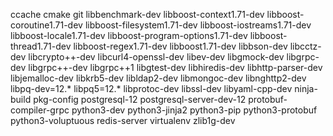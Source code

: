 ccache
cmake
git
libbenchmark-dev
libboost-context1.71-dev
libboost-coroutine1.71-dev
libboost-filesystem1.71-dev
libboost-iostreams1.71-dev
libboost-locale1.71-dev
libboost-program-options1.71-dev
libboost-thread1.71-dev
libboost-regex1.71-dev
libboost1.71-dev
libbson-dev
libcctz-dev
libcrypto++-dev
libcurl4-openssl-dev
libev-dev
libgmock-dev
libgrpc-dev
libgrpc++-dev
libgrpc++1
libgtest-dev
libhiredis-dev
libhttp-parser-dev
libjemalloc-dev
libkrb5-dev
libldap2-dev
libmongoc-dev
libnghttp2-dev
libpq-dev=12.*
libpq5=12.*
libprotoc-dev
libssl-dev
libyaml-cpp-dev
ninja-build
pkg-config
postgresql-12
postgresql-server-dev-12
protobuf-compiler-grpc
python3-dev
python3-jinja2
python3-pip
python3-protobuf
python3-voluptuous
redis-server
virtualenv
zlib1g-dev
